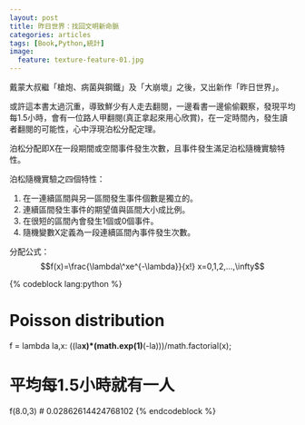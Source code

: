 ```yaml
---
layout: post
title: 昨日世界：找回文明新命脈
categories: articles
tags: [Book,Python,統計]
image:
  feature: texture-feature-01.jpg
---
```

戴蒙大叔繼「槍炮、病菌與鋼鐵」及「大崩壞」之後，又出新作「昨日世界」。

或許這本書太過沉重，導致鮮少有人走去翻閱，一邊看書一邊偷偷觀察，發現平均每1.5小時，會有一位路人甲翻閱(真正拿起來用心欣賞)，在一定時間內，發生讀者翻閱的可能性，心中浮現泊松分配定理。

泊松分配即X在一段期間或空間事件發生次數，且事件發生滿足泊松隨機實驗特性。

泊松隨機實驗之四個特性：

1. 在一連續區間與另一區間發生事件個數是獨立的。
2. 連續區間發生事件的期望值與區間大小成比例。
3. 在很短的區間內會發生1個或0個事件。
4. 隨機變數X定義為一段連續區間內事件發生次數。

分配公式：
$$f(x)=\frac{\lambda\^xe^{-\lambda}}{x!} x=0,1,2,...,\infty$$

{% codeblock lang:python %}
# Poisson distribution
f = lambda la,x: ((la**x)*(math.exp(1)**(-la)))/math.factorial(x);

# 平均每1.5小時就有一人
f(8.0,3) # 0.02862614424768102
{% endcodeblock %}
